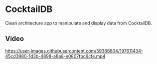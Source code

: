 # CocktailDB
Clean architecture app to manipulate and display data from CocktailDB.
## Video


https://user-images.githubusercontent.com/59366804/197611434-45cd3980-1d3b-4898-a8a8-e0807fbc6cfe.mp4

